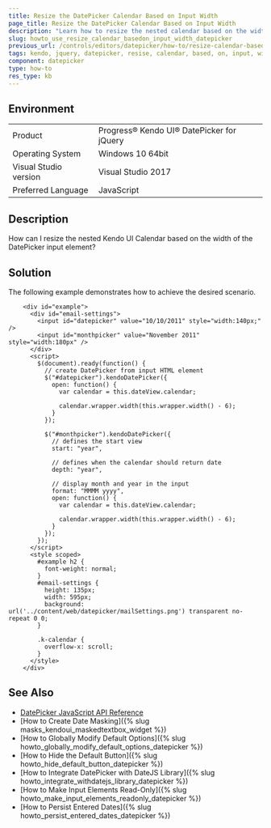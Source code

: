 ```yaml
---
title: Resize the DatePicker Calendar Based on Input Width
page_title: Resize the DatePicker Calendar Based on Input Width
description: "Learn how to resize the nested calendar based on the width of the input element of the Kendo UI DatePicker widget."
slug: howto_use_resize_calendar_basedon_input_width_datepicker
previous_url: /controls/editors/datepicker/how-to/resize-calendar-based-on-input-width
tags: kendo, jquery, datepicker, resise, calendar, based, on, input, width
component: datepicker
type: how-to
res_type: kb
---
```


## Environment

<table>
 <tr>
  <td>Product</td>
  <td>Progress® Kendo UI® DatePicker for jQuery</td>
 </tr>
 <tr>
  <td>Operating System</td>
  <td>Windows 10 64bit</td>
 </tr>
 <tr>
  <td>Visual Studio version</td>
  <td>Visual Studio 2017</td>
 </tr>
 <tr>
  <td>Preferred Language</td>
  <td>JavaScript</td>
 </tr>
</table>

## Description

How can I resize the nested Kendo UI Calendar based on the width of the DatePicker input element?

## Solution

The following example demonstrates how to achieve the desired scenario.

```dojo
    <div id="example">
      <div id="email-settings">
        <input id="datepicker" value="10/10/2011" style="width:140px;" />
        <input id="monthpicker" value="November 2011" style="width:180px" />
      </div>
      <script>
        $(document).ready(function() {
          // create DatePicker from input HTML element
          $("#datepicker").kendoDatePicker({
            open: function() {
              var calendar = this.dateView.calendar;

              calendar.wrapper.width(this.wrapper.width() - 6);
            }
          });

          $("#monthpicker").kendoDatePicker({
            // defines the start view
            start: "year",

            // defines when the calendar should return date
            depth: "year",

            // display month and year in the input
            format: "MMMM yyyy",
            open: function() {
              var calendar = this.dateView.calendar;

              calendar.wrapper.width(this.wrapper.width() - 6);
            }
          });
        });
      </script>
      <style scoped>
        #example h2 {
          font-weight: normal;
        }
        #email-settings {
          height: 135px;
          width: 595px;
          background: url('../content/web/datepicker/mailSettings.png') transparent no-repeat 0 0;
        }
        
        .k-calendar {
          overflow-x: scroll;
        }
      </style>
    </div>
```

## See Also

* [DatePicker JavaScript API Reference](/api/javascript/ui/datepicker)
* [How to Create Date Masking]({% slug masks_kendoui_maskedtextbox_widget %})
* [How to Globally Modify Default Options]({% slug howto_globally_modify_default_options_datepicker %})
* [How to Hide the Default Button]({% slug howto_hide_default_button_datepicker %})
* [How to Integrate DatePicker with DateJS Library]({% slug howto_integrate_withdatejs_library_datepicker %})
* [How to Make Input Elements Read-Only]({% slug howto_make_input_elements_readonly_datepicker %})
* [How to Persist Entered Dates]({% slug howto_persist_entered_dates_datepicker %})
